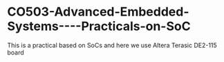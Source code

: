 # CO503-Advanced-Embedded-Systems----Practicals-on-SoC
This is a practical based on SoCs and here we use Altera Terasic DE2-115 board
